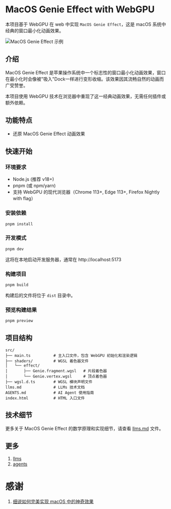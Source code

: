 # MacOS Genie Effect with WebGPU

本项目基于 WebGPU 在 web 中实现 `MacOS Genie Effect`，这是 macOS 系统中经典的窗口最小化动画效果。

![MacOS Genie Effect 示例](./assets/genie-effect.gif)

## 介绍

MacOS Genie Effect 是苹果操作系统中一个标志性的窗口最小化动画效果，窗口在最小化时会像被"吸入"Dock一样进行变形收缩。该效果因其流畅自然的动画而广受赞誉。

本项目使用 WebGPU 技术在浏览器中重现了这一经典动画效果，无需任何插件或额外依赖。

## 功能特点

- 还原 MacOS Genie Effect 动画效果

## 快速开始

### 环境要求

- Node.js (推荐 v18+)
- pnpm (或 npm/yarn)
- 支持 WebGPU 的现代浏览器（Chrome 113+, Edge 113+, Firefox Nightly with flag）

### 安装依赖

```bash
pnpm install
```

### 开发模式

```bash
pnpm dev
```

这将在本地启动开发服务器，通常在 http://localhost:5173

### 构建项目

```bash
pnpm build
```

构建后的文件将位于 `dist` 目录中。

### 预览构建结果

```bash
pnpm preview
```

## 项目结构

```
src/
├── main.ts          # 主入口文件，包含 WebGPU 初始化和渲染逻辑
├── shaders/         # WGSL 着色器文件
│   └── effect/
│       ├── Genie.fragment.wgsl   # 片段着色器
│       └── Genie.vertex.wgsl     # 顶点着色器
├── wgsl.d.ts        # WGSL 模块声明文件
llms.md              # LLMs 技术文档
AGENTS.md            # AI Agent 使用指南
index.html           # HTML 入口文件
```

## 技术细节

更多关于 MacOS Genie Effect 的数学原理和实现细节，请查看 [llms.md](./llms.md) 文件。

## 更多

1. [llms](./llms.md)
2. [agents](./AGENTS.md)

# 感谢

1. [细说如何完美实现 macOS 中的神奇效果](https://daniate.github.io/2021/07/27/%E7%BB%86%E8%AF%B4%E5%A6%82%E4%BD%95%E5%AE%8C%E7%BE%8E%E5%AE%9E%E7%8E%B0macOS%E4%B8%AD%E7%9A%84%E7%A5%9E%E5%A5%87%E6%95%88%E6%9E%9C/)